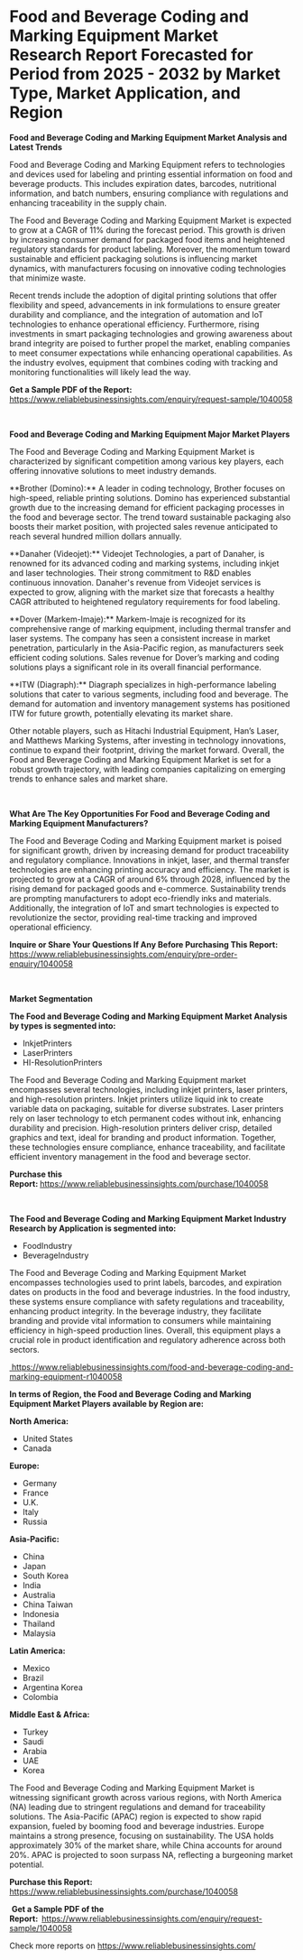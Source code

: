 <p><h1>Food and Beverage Coding and Marking Equipment Market Research Report Forecasted for Period from 2025 -  2032 by Market Type, Market Application, and Region</h1></p><p><strong>Food and Beverage Coding and Marking Equipment Market Analysis and Latest Trends</strong></p>
<p><p>Food and Beverage Coding and Marking Equipment refers to technologies and devices used for labeling and printing essential information on food and beverage products. This includes expiration dates, barcodes, nutritional information, and batch numbers, ensuring compliance with regulations and enhancing traceability in the supply chain. </p><p>The Food and Beverage Coding and Marking Equipment Market is expected to grow at a CAGR of 11% during the forecast period. This growth is driven by increasing consumer demand for packaged food items and heightened regulatory standards for product labeling. Moreover, the momentum toward sustainable and efficient packaging solutions is influencing market dynamics, with manufacturers focusing on innovative coding technologies that minimize waste.</p><p>Recent trends include the adoption of digital printing solutions that offer flexibility and speed, advancements in ink formulations to ensure greater durability and compliance, and the integration of automation and IoT technologies to enhance operational efficiency. Furthermore, rising investments in smart packaging technologies and growing awareness about brand integrity are poised to further propel the market, enabling companies to meet consumer expectations while enhancing operational capabilities. As the industry evolves, equipment that combines coding with tracking and monitoring functionalities will likely lead the way.</p></p>
<p><strong>Get a Sample PDF of the Report:&nbsp;</strong> <a href="https://www.reliablebusinessinsights.com/enquiry/request-sample/1040058?utm_campaign=3494&utm_medium=2&utm_source=Github&utm_content=ia&utm_term=08042025&utm_id=food-and-beverage-coding-and-marking-equipment">https://www.reliablebusinessinsights.com/enquiry/request-sample/1040058</a></p>
<p>&nbsp;</p>
<p><strong>Food and Beverage Coding and Marking Equipment Major Market Players</strong></p>
<p><p>The Food and Beverage Coding and Marking Equipment Market is characterized by significant competition among various key players, each offering innovative solutions to meet industry demands. </p><p>**Brother (Domino):** A leader in coding technology, Brother focuses on high-speed, reliable printing solutions. Domino has experienced substantial growth due to the increasing demand for efficient packaging processes in the food and beverage sector. The trend toward sustainable packaging also boosts their market position, with projected sales revenue anticipated to reach several hundred million dollars annually.</p><p>**Danaher (Videojet):** Videojet Technologies, a part of Danaher, is renowned for its advanced coding and marking systems, including inkjet and laser technologies. Their strong commitment to R&D enables continuous innovation. Danaher's revenue from Videojet services is expected to grow, aligning with the market size that forecasts a healthy CAGR attributed to heightened regulatory requirements for food labeling.</p><p>**Dover (Markem-Imaje):** Markem-Imaje is recognized for its comprehensive range of marking equipment, including thermal transfer and laser systems. The company has seen a consistent increase in market penetration, particularly in the Asia-Pacific region, as manufacturers seek efficient coding solutions. Sales revenue for Dover’s marking and coding solutions plays a significant role in its overall financial performance.</p><p>**ITW (Diagraph):** Diagraph specializes in high-performance labeling solutions that cater to various segments, including food and beverage. The demand for automation and inventory management systems has positioned ITW for future growth, potentially elevating its market share.</p><p>Other notable players, such as Hitachi Industrial Equipment, Han’s Laser, and Matthews Marking Systems, after investing in technology innovations, continue to expand their footprint, driving the market forward. Overall, the Food and Beverage Coding and Marking Equipment Market is set for a robust growth trajectory, with leading companies capitalizing on emerging trends to enhance sales and market share.</p></p>
<p>&nbsp;</p>
<p><strong>What Are The Key Opportunities For Food and Beverage Coding and Marking Equipment Manufacturers?</strong></p>
<p><p>The Food and Beverage Coding and Marking Equipment market is poised for significant growth, driven by increasing demand for product traceability and regulatory compliance. Innovations in inkjet, laser, and thermal transfer technologies are enhancing printing accuracy and efficiency. The market is projected to grow at a CAGR of around 6% through 2028, influenced by the rising demand for packaged goods and e-commerce. Sustainability trends are prompting manufacturers to adopt eco-friendly inks and materials. Additionally, the integration of IoT and smart technologies is expected to revolutionize the sector, providing real-time tracking and improved operational efficiency.</p></p>
<p><strong>Inquire or Share Your Questions If Any Before Purchasing This Report:</strong> <a href="https://www.reliablebusinessinsights.com/enquiry/pre-order-enquiry/1040058?utm_campaign=3494&utm_medium=2&utm_source=Github&utm_content=ia&utm_term=08042025&utm_id=food-and-beverage-coding-and-marking-equipment">https://www.reliablebusinessinsights.com/enquiry/pre-order-enquiry/1040058</a></p>
<p>&nbsp;</p>
<p><strong>Market Segmentation</strong></p>
<p><strong>The Food and Beverage Coding and Marking Equipment Market Analysis by types is segmented into:</strong></p>
<p><ul><li>InkjetPrinters</li><li>LaserPrinters</li><li>HI-ResolutionPrinters</li></ul></p>
<p><p>The Food and Beverage Coding and Marking Equipment market encompasses several technologies, including inkjet printers, laser printers, and high-resolution printers. Inkjet printers utilize liquid ink to create variable data on packaging, suitable for diverse substrates. Laser printers rely on laser technology to etch permanent codes without ink, enhancing durability and precision. High-resolution printers deliver crisp, detailed graphics and text, ideal for branding and product information. Together, these technologies ensure compliance, enhance traceability, and facilitate efficient inventory management in the food and beverage sector.</p></p>
<p><strong>Purchase this Report:&nbsp;</strong><a href="https://www.reliablebusinessinsights.com/purchase/1040058?utm_campaign=3494&utm_medium=2&utm_source=Github&utm_content=ia&utm_term=08042025&utm_id=food-and-beverage-coding-and-marking-equipment">https://www.reliablebusinessinsights.com/purchase/1040058</a></p>
<p>&nbsp;</p>
<p><strong>The Food and Beverage Coding and Marking Equipment Market Industry Research by Application is segmented into:</strong></p>
<p><ul><li>FoodIndustry</li><li>BeverageIndustry</li></ul></p>
<p><p>The Food and Beverage Coding and Marking Equipment Market encompasses technologies used to print labels, barcodes, and expiration dates on products in the food and beverage industries. In the food industry, these systems ensure compliance with safety regulations and traceability, enhancing product integrity. In the beverage industry, they facilitate branding and provide vital information to consumers while maintaining efficiency in high-speed production lines. Overall, this equipment plays a crucial role in product identification and regulatory adherence across both sectors.</p></p>
<p><a href="https://www.reliablebusinessinsights.com/food-and-beverage-coding-and-marking-equipment-r1040058?utm_campaign=3494&utm_medium=2&utm_source=Github&utm_content=ia&utm_term=08042025&utm_id=food-and-beverage-coding-and-marking-equipment">&nbsp;https://www.reliablebusinessinsights.com/food-and-beverage-coding-and-marking-equipment-r1040058</a></p>
<p><strong>In terms of Region, the Food and Beverage Coding and Marking Equipment Market Players available by Region are:</strong></p>
<p>
    <p> <strong> North America: </strong>
        <ul>
            <li>United States</li>
            <li>Canada</li>
        </ul>
        </p> 
    <p> <strong> Europe: </strong>
        <ul>
            <li>Germany</li>
            <li>France</li>
            <li>U.K.</li>
            <li>Italy</li>
            <li>Russia</li>
        </ul>
        </p> 
    <p> <strong> Asia-Pacific: </strong>
        <ul>
            <li>China</li>
            <li>Japan</li>
            <li>South Korea</li>
            <li>India</li>
            <li>Australia</li>
            <li>China Taiwan</li>
            <li>Indonesia</li>
            <li>Thailand</li>
            <li>Malaysia</li>
        </ul>
        </p> 
    <p> <strong> Latin America: </strong>
        <ul>
            <li>Mexico</li>
            <li>Brazil</li>
            <li>Argentina Korea</li>
            <li>Colombia</li>
        </ul>
        </p> 
    <p> <strong> Middle East & Africa: </strong>
        <ul>
            <li>Turkey</li>
            <li>Saudi</li>
            <li>Arabia</li>
            <li>UAE</li>
            <li>Korea</li>
        </ul>
    </p>
    </p>
<p><p>The Food and Beverage Coding and Marking Equipment Market is witnessing significant growth across various regions, with North America (NA) leading due to stringent regulations and demand for traceability solutions. The Asia-Pacific (APAC) region is expected to show rapid expansion, fueled by booming food and beverage industries. Europe maintains a strong presence, focusing on sustainability. The USA holds approximately 30% of the market share, while China accounts for around 20%. APAC is projected to soon surpass NA, reflecting a burgeoning market potential.</p></p>
<p><strong>Purchase this Report: </strong><a href="https://www.reliablebusinessinsights.com/purchase/1040058?utm_campaign=3494&utm_medium=2&utm_source=Github&utm_content=ia&utm_term=08042025&utm_id=food-and-beverage-coding-and-marking-equipment">https://www.reliablebusinessinsights.com/purchase/1040058</a></p>
<p>&nbsp;<strong>Get a Sample PDF of the Report:&nbsp;&nbsp;</strong><a href="https://www.reliablebusinessinsights.com/enquiry/request-sample/1040058?utm_campaign=3494&utm_medium=2&utm_source=Github&utm_content=ia&utm_term=08042025&utm_id=food-and-beverage-coding-and-marking-equipment">https://www.reliablebusinessinsights.com/enquiry/request-sample/1040058</a></p>
<p><strong></strong></p>
<p>Check more reports on <a href="https://www.reliablebusinessinsights.com/?utm_campaign=3494&utm_medium=2&utm_source=Github&utm_content=ia&utm_term=08042025&utm_id=food-and-beverage-coding-and-marking-equipment">https://www.reliablebusinessinsights.com/</a></p>